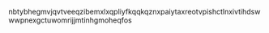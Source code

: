 nbtybhegmvjqvtveeqzibemxlxqpliyfkqqkqznxpaiytaxreotvpishctlnxivtihdswwwpnexgctuwomrijjmtinhgmoheqfos